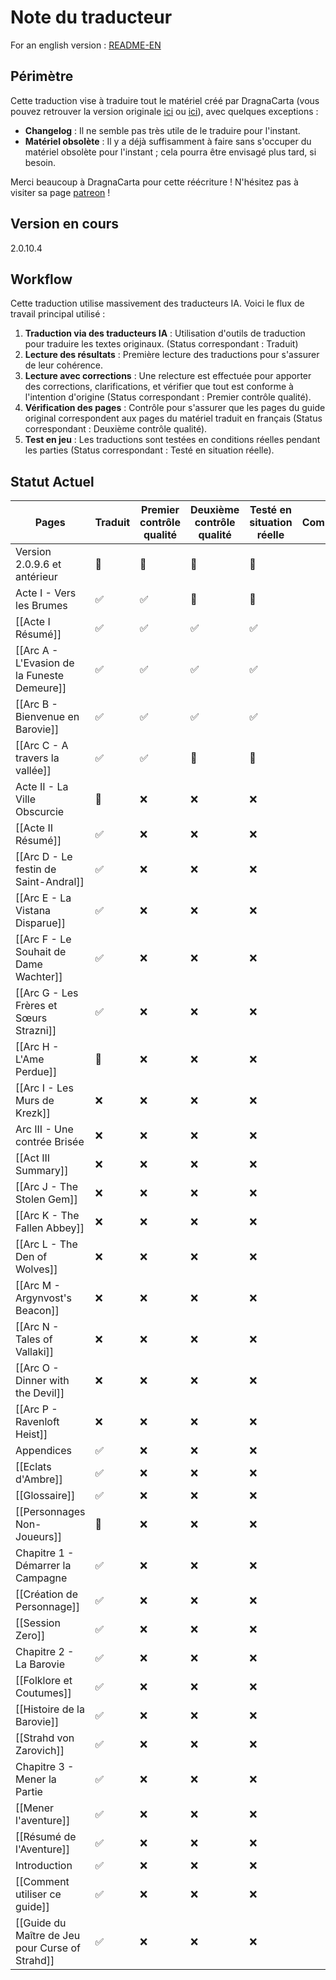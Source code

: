 # Note du traducteur

For an english version : [README-EN](README-EN.md)

## Périmètre

Cette traduction vise à traduire tout le matériel créé par DragnaCarta (vous pouvez retrouver la version originale [ici](https://www.strahdreloaded.com) ou [ici](https://github.com/DragnaCarta/Curse-of-Strahd-Reloaded)), avec quelques exceptions :

- **Changelog** : Il ne semble pas très utile de le traduire pour l'instant.
- **Matériel obsolète** : Il y a déjà suffisamment à faire sans s'occuper du matériel obsolète pour l'instant ; cela pourra être envisagé plus tard, si besoin.

Merci beaucoup à DragnaCarta pour cette réécriture ! N'hésitez pas à visiter sa page [patreon](https://www.patreon.com/DragnaCarta) ! 

## Version en cours 
2.0.10.4

## Workflow

Cette traduction utilise massivement des traducteurs IA. Voici le flux de travail principal utilisé :

1. **Traduction via des traducteurs IA** : Utilisation d'outils de traduction pour traduire les textes originaux. (Status correspondant : Traduit)
2. **Lecture des résultats** : Première lecture des traductions pour s'assurer de leur cohérence.
3. **Lecture avec corrections** : Une relecture est effectuée pour apporter des corrections, clarifications, et vérifier que tout est conforme à l'intention d'origine (Status correspondant : Premier contrôle qualité).
4. **Vérification des pages** : Contrôle pour s'assurer que les pages du guide original correspondent aux pages du matériel traduit en français (Status correspondant : Deuxième contrôle qualité).
5. **Test en jeu** : Les traductions sont testées en conditions réelles pendant les parties (Status correspondant : Testé en situation réelle).

## Statut Actuel

| Pages                                           | Traduit | Premier contrôle qualité | Deuxième contrôle qualité | Testé en situation réelle | Commentaires |
| ----------------------------------------------- | ------- | ------------------------ | ------------------------- | ------------------------- | ------------ |
| Version 2.0.9.6 et antérieur                    | 🚧      | 🚧                       | 🚧                        | 🚧                        |              |
| Acte I - Vers les Brumes                        | ✅<br>   | ✅                        | 🚧                        | 🚧                        |              |
| [[Acte I Résumé]]                               | ✅       | ✅                        | ✅                         | ✅                         |              |
| [[Arc A - L'Evasion de la Funeste Demeure]]     | ✅       | ✅                        | ✅                         | ✅                         |              |
| [[Arc B - Bienvenue en Barovie]]                | ✅       | ✅                        | ✅                         | ✅                         |              |
| [[Arc C - A travers la vallée]]                 | ✅       | ✅                        | 🚧                        | 🚧                        |              |
| Acte II - La Ville Obscurcie                    | 🚧      | ❌                        | ❌                         | ❌                         |              |
| [[Acte II Résumé]]                              | ✅       | ❌                        | ❌                         | ❌                         |              |
| [[Arc D - Le festin de Saint-Andral]]           | ✅       | ❌                        | ❌                         | ❌                         |              |
| [[Arc E - La Vistana Disparue]]                 | ✅       | ❌                        | ❌                         | ❌                         |              |
| [[Arc F - Le Souhait de Dame Wachter]]          | ✅       | ❌                        | ❌                         | ❌                         |              |
| [[Arc G - Les Frères et Sœurs Strazni]]         | ✅       | ❌                        | ❌                         | ❌                         |              |
| [[Arc H - L'Ame Perdue]]                        | 🚧      | ❌                        | ❌                         | ❌                         |              |
| [[Arc I - Les Murs de Krezk]]                  | ❌       | ❌                        | ❌                         | ❌                         |              |
| Arc III - Une contrée Brisée                    | ❌       | ❌                        | ❌                         | ❌                         |              |
| [[Act III Summary]]                             | ❌       | ❌                        | ❌                         | ❌                         |              |
| [[Arc J - The Stolen Gem]]                      | ❌       | ❌                        | ❌                         | ❌                         |              |
| [[Arc K - The Fallen Abbey]]                    | ❌       | ❌                        | ❌                         | ❌                         |              |
| [[Arc L - The Den of Wolves]]                   | ❌       | ❌                        | ❌                         | ❌                         |              |
| [[Arc M - Argynvost's Beacon]]                  | ❌       | ❌                        | ❌                         | ❌                         |              |
| [[Arc N - Tales of Vallaki]]                    | ❌       | ❌                        | ❌                         | ❌                         |              |
| [[Arc O - Dinner with the Devil]]               | ❌       | ❌                        | ❌                         | ❌                         |              |
| [[Arc P - Ravenloft Heist]]                     | ❌       | ❌                        | ❌                         | ❌                         |              |
| Appendices                                      | ✅       | ❌                        | ❌                         | ❌                         |              |
| [[Eclats d'Ambre]]                              | ✅       | ❌                        | ❌                         | ❌                         |              |
| [[Glossaire]]                                   | ✅       | ❌                        | ❌                         | ❌                         |              |
| [[Personnages Non-Joueurs]]                     | 🚧      | ❌                        | ❌                         | ❌                         |              |
| Chapitre 1 - Démarrer la Campagne               | ✅       | ❌                        | ❌                         | ❌                         |              |
| [[Création de Personnage]]                      | ✅       | ❌                        | ❌                         | ❌                         |              |
| [[Session Zero]]                                | ✅       | ❌                        | ❌                         | ❌                         |              |
| Chapitre 2 - La Barovie                         | ✅       | ❌                        | ❌                         | ❌                         |              |
| [[Folklore et Coutumes]]                        | ✅       | ❌                        | ❌                         | ❌                         |              |
| [[Histoire de la Barovie]]                      | ✅       | ❌                        | ❌                         | ❌                         |              |
| [[Strahd von Zarovich]]                         | ✅       | ❌                        | ❌                         | ❌                         |              |
| Chapitre 3 - Mener la Partie                    | ✅       | ❌                        | ❌                         | ❌                         |              |
| [[Mener l'aventure]]                            | ✅       | ❌                        | ❌                         | ❌                         |              |
| [[Résumé de l'Aventure]]                        | ✅       | ❌                        | ❌                         | ❌                         |              |
| Introduction                                    | ✅       | ❌                        | ❌                         | ❌                         |              |
| [[Comment utiliser ce guide]]                   | ✅       | ❌                        | ❌                         | ❌                         |              |
| [[Guide du Maître de Jeu pour Curse of Strahd]] | ✅       | ❌                        | ❌                         | ❌                         |              |
